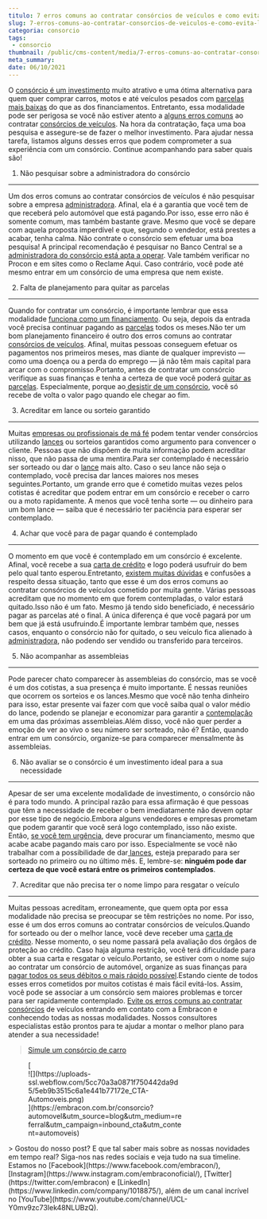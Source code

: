 ```yaml
---
titulo: 7 erros comuns ao contratar consórcios de veículos e como evitá-los
slug: 7-erros-comuns-ao-contratar-consorcios-de-veiculos-e-como-evita-los
categoria: consorcio
tags:
 - consorcio
thumbnail: /public/cms-content/media/7-erros-comuns-ao-contratar-consorcios-de-veiculos-e-como-evita-los.jpg
meta_summary: 
date: 06/10/2021
---
```

O [consórcio é um investimento](https://www.embracon.com.br/blog/8-motivos-que-comprovam-que-consorcio-e-investimento) muito atrativo e uma ótima alternativa para quem quer comprar carros, motos e até veículos pesados com [parcelas mais baixas](https://www.embracon.com.br/blog/11-coisas-que-voce-precisa-saber-sobre-a-parcela-do-consorcio) do que as dos financiamentos. Entretanto, essa modalidade pode ser perigosa se você não estiver atento a [alguns erros comuns](https://www.embracon.com.br/blog/guia-completo-aprenda-como-escolher-um-consorcio-sem-erros) ao contratar [consórcios de veículos](https://www.embracon.com.br/consorcio-de-carros). Na hora da contratação, faça uma boa pesquisa e assegure-se de fazer o melhor investimento. Para ajudar nessa tarefa, listamos alguns desses erros que podem comprometer a sua experiência com um consórcio. Continue acompanhando para saber quais são!

1. Não pesquisar sobre a administradora do consórcio
----------------------------------------------------

Um dos erros comuns ao contratar consórcios de veículos é não pesquisar sobre a empresa [administradora](https://www.embracon.com.br/conhecaoconsorcio/o-que-e-uma-administradora-de-consorcio). Afinal, ela é a garantia que você tem de que receberá pelo automóvel que está pagando.Por isso, esse erro não é somente comum, mas também bastante grave. Mesmo que você se depare com aquela proposta imperdível e que, segundo o vendedor, está prestes a acabar, tenha calma. Não contrate o consórcio sem efetuar uma boa pesquisa! A principal recomendação é pesquisar no Banco Central se a [administradora do consórcio está apta a operar](https://www.embracon.com.br/blog/afinal-o-que-uma-administradora-de-consorcio-faz). Vale também verificar no Procon e em sites como o Reclame Aqui. Caso contrário, você pode até mesmo entrar em um consórcio de uma empresa que nem existe.

2. Falta de planejamento para quitar as parcelas
------------------------------------------------

Quando for contratar um consórcio, é importante lembrar que essa modalidade [funciona como um financiamento](https://www.embracon.com.br/blog/financiamento-ou-consorcio-o-que-e-melhor-na-compra-de-um-imovel). Ou seja, depois da entrada você precisa continuar pagando as [parcelas](https://www.embracon.com.br/blog/como-calcular-as-parcelas-no-consorcio) todos os meses.Não ter um bom planejamento financeiro é outro dos erros comuns ao contratar [consórcios de veículos](https://www.embracon.com.br/consorcio-de-carros). Afinal, muitas pessoas conseguem efetuar os pagamentos nos primeiros meses, mas diante de qualquer imprevisto — como uma doença ou a perda do emprego — já não têm mais capital para arcar com o compromisso.Portanto, antes de contratar um consórcio verifique as suas finanças e tenha a certeza de que você poderá [quitar as parcelas](https://www.embracon.com.br/blog/antecipar-um-consorcio-descubra-aqui). Especialmente, porque ao[ desistir de um consórcio](https://www.embracon.com.br/blog/quais-sao-os-resultados-ao-desistir-do-consorcio), você só recebe de volta o valor pago quando ele chegar ao fim.

3. Acreditar em lance ou sorteio garantido
------------------------------------------

Muitas [empresas ou profissionais de má fé](https://www.embracon.com.br/blog/fraude-em-consorcio-como-nao-cair-em-golpes) podem tentar vender consórcios utilizando [lances](https://www.embracon.com.br/conhecaoconsorcio/o-que-e-o-lance) ou sorteios garantidos como argumento para convencer o cliente. Pessoas que não dispõem de muita informação podem acreditar nisso, que não passa de uma mentira.Para ser contemplado é necessário ser sorteado ou dar o [lance](https://www.embracon.com.br/blog/como-funcionam-os-tipos-de-lances-no-consorcio) mais alto. Caso o seu lance não seja o contemplado, você precisa dar lances maiores nos meses seguintes.Portanto, um grande erro que é cometido muitas vezes pelos cotistas é acreditar que podem entrar em um consórcio e receber o carro ou a moto rapidamente. A menos que você tenha sorte — ou dinheiro para um bom lance — saiba que é necessário ter paciência para esperar ser contemplado.

4. Achar que você para de pagar quando é contemplado
----------------------------------------------------

O momento em que você é contemplado em um consórcio é excelente. Afinal, você recebe a sua [carta de crédito](https://www.embracon.com.br/conhecaoconsorcio/o-que-e-carta-de-credito) e logo poderá usufruir do bem pelo qual tanto esperou.Entretanto, [existem muitas dúvidas](https://www.embracon.com.br/blog/9-duvidas-mais-comuns-sobre-consorcio) e confusões a respeito dessa situação, tanto que esse é um dos erros comuns ao contratar consórcios de veículos cometido por muita gente. Várias pessoas acreditam que no momento em que forem contempladas, o valor estará quitado.Isso não é um fato. Mesmo já tendo sido beneficiado, é necessário pagar as parcelas até o final. A única diferença é que você pagará por um bem que já está usufruindo.É importante lembrar também que, nesses casos, enquanto o consórcio não for quitado, o seu veículo fica alienado à [administradora](https://www.embracon.com.br/conhecaoconsorcio/o-que-e-uma-administradora-de-consorcio), não podendo ser vendido ou transferido para terceiros.

5. Não acompanhar as assembleias
--------------------------------

Pode parecer chato comparecer às assembleias do consórcio, mas se você é um dos cotistas, a sua presença é muito importante. É nessas reuniões que ocorrem os sorteios e os lances.Mesmo que você não tenha dinheiro para isso, estar presente vai fazer com que você saiba qual o valor médio do lance, podendo se planejar e economizar para garantir a [contemplação](https://www.embracon.com.br/conhecaoconsorcio/o-que-e-contemplacao) em uma das próximas assembleias.Além disso, você não quer perder a emoção de ver ao vivo o seu número ser sorteado, não é? Então, quando entrar em um consórcio, organize-se para comparecer mensalmente às assembleias.

6. Não avaliar se o consórcio é um investimento ideal para a sua necessidade
----------------------------------------------------------------------------

Apesar de ser uma excelente modalidade de investimento, o consórcio não é para todo mundo. A principal razão para essa afirmação é que pessoas que têm a necessidade de receber o bem imediatamente não devem optar por esse tipo de negócio.Embora alguns vendedores e empresas prometam que podem garantir que você será logo contemplado, isso não existe. Então, [se você tem urgência](https://www.embracon.com.br/blog/quanto-tempo-demoro-para-pegar-meu-carro-no-consorcio), deve procurar um financiamento, mesmo que acabe acabe pagando mais caro por isso. Especialmente se você não trabalhar com a possibilidade de dar[ lances](https://www.embracon.com.br/blog/como-funcionam-os-tipos-de-lances-no-consorcio), esteja preparado para ser sorteado no primeiro ou no último mês. E, lembre-se: **ninguém pode dar certeza de que você estará entre os primeiros contemplados**.

7. Acreditar que não precisa ter o nome limpo para resgatar o veículo
---------------------------------------------------------------------

Muitas pessoas acreditam, erroneamente, que quem opta por essa modalidade não precisa se preocupar se têm restrições no nome. Por isso, esse é um dos erros comuns ao contratar consórcios de veículos.Quando for sorteado ou der o melhor lance, você deve receber uma [carta de crédito](https://www.embracon.com.br/conhecaoconsorcio/o-que-e-carta-de-credito). Nesse momento, o seu nome passará pela avaliação dos órgãos de proteção ao crédito. Caso haja alguma restrição, você terá dificuldade para obter a sua carta e resgatar o veículo.Portanto, se estiver com o nome sujo ao contratar um consórcio de automóvel, organize as suas finanças para [pagar todos os seus débitos o mais rápido possível](https://www.embracon.com.br/blog/antecipar-um-consorcio-descubra-aqui).Estando ciente de todos esses erros cometidos por muitos cotistas é mais fácil evitá-los. Assim, você pode se associar a um consórcio sem maiores problemas e torcer para ser rapidamente contemplado. [Evite os erros comuns ao contratar consórcios](https://www.embracon.com.br/blog/guia-completo-aprenda-como-escolher-um-consorcio-sem-erros) de veículos entrando em contato com a Embracon e conhecendo todas as nossas modalidades. Nossos consultores especialistas estão prontos para te ajudar a montar o melhor plano para atender a sua necessidade!

> [ Simule um consórcio de carro](https://www.embracon.com.br/consorcio-de-carros)

<figure class="w-richtext-figure-type-image w-richtext-align-center" style="max-width:310px">[<div>![](https://uploads-ssl.webflow.com/5cc70a3a0871f750442da9d5/5eb9b3515c6a1e441b77172e_CTA-Automoveis.png)</div>](https://embracon.com.br/consorcio?automovel&utm_source=blog&utm_medium=referral&utm_campaign=inbound_cta&utm_content=automoveis)</figure>> Gostou do nosso post? E que tal saber mais sobre as nossas novidades em tempo real? Siga-nos nas redes sociais e veja tudo na sua timeline. Estamos no [Facebook](https://www.facebook.com/embracon/), [Instagram](https://www.instagram.com/embraconoficial/), [Twitter](https://twitter.com/embracon) e [LinkedIn](https://www.linkedin.com/company/1018875/), além de um canal incrível no [YouTube](https://www.youtube.com/channel/UCL-Y0mv9zc73Iek48NLUBzQ).

‍
